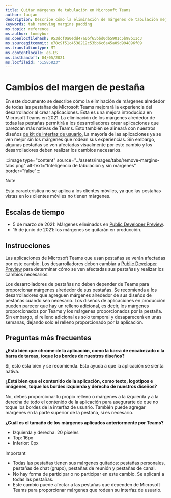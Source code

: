 ```yaml
---
title: Quitar márgenes de tabulación en Microsoft Teams
author: laujan
description: Describe cómo la eliminación de márgenes de tabulación mejorará la experiencia del desarrollador.
keywords: tab removing margins padding
ms.topic: reference
ms.author: lomeybur
ms.openlocfilehash: 953dcf0a0edd47a0bf65bbd0db5901c5b98b11c3
ms.sourcegitcommit: e78c9f51c4538212c53bb6c6a45a09d994896f09
ms.translationtype: MT
ms.contentlocale: es-ES
ms.lasthandoff: 04/05/2021
ms.locfileid: "51585823"
---
```

# <a name="tab-margin-changes"></a>Cambios del margen de pestaña

En este documento se describe cómo la eliminación de márgenes alrededor de todas las pestañas de Microsoft Teams mejorará la experiencia del desarrollador al crear aplicaciones. Esta es una mejora introducida en Microsoft Teams en 2021.
La eliminación de los márgenes alrededor de todas las pestañas permitirá a los desarrolladores crear aplicaciones que parezcan más nativas de Teams. Esto también se alineará con nuestros diseños [de kit de interfaz de usuario.](~/tabs/design/tabs.md) La mayoría de las aplicaciones ya se ven mejor sin los márgenes que rodean sus experiencias. Sin embargo, algunas pestañas se ven afectadas visualmente por este cambio y los desarrolladores deben realizar los cambios necesarios.

:::image type="content" source="../assets/images/tabs/remove-margins-tabs.png" alt-text="Inteligencia de tabulación y sin márgenes" border="false":::

> [!NOTE]
> Esta característica no se aplica a los clientes móviles, ya que las pestañas vistas en los clientes móviles no tienen márgenes. 

## <a name="timelines"></a>Escalas de tiempo

* 5 de marzo de 2021: Márgenes eliminados en [Public Developer Preview](~/resources/dev-preview/developer-preview-intro.md).
* 15 de junio de 2021: los márgenes se quitarán en producción.

## <a name="guidelines"></a>Instrucciones

Las aplicaciones de Microsoft Teams que usan pestañas se verán afectadas por este cambio. Los desarrolladores deben cambiar a [Public Developer Preview](~/resources/dev-preview/developer-preview-intro.md) para determinar cómo se ven afectadas sus pestañas y realizar los cambios necesarios.

Los desarrolladores de pestañas no deben depender de Teams para proporcionar márgenes alrededor de sus pestañas. Se recomienda a los desarrolladores que agreguen márgenes alrededor de sus diseños de pestañas cuando sea necesario. Los diseños de aplicaciones en producción pueden parecer que hay un relleno adicional, es decir, los márgenes proporcionados por Teams y los márgenes proporcionados por la pestaña. Sin embargo, el relleno adicional es solo temporal y desaparecerá en unas semanas, dejando solo el relleno proporcionado por la aplicación.

## <a name="faq"></a>Preguntas más frecuentes

**¿Está bien que chrome de la aplicación, como la barra de encabezado o la barra de tareas, toque los bordes de nuestros diseños?**

Sí, esto está bien y se recomienda. Esto ayuda a que la aplicación se sienta nativa.

**¿Está bien que el contenido de la aplicación, como texto, logotipos e imágenes, toque los bordes izquierdo y derecho de nuestros diseños?**

No, debes proporcionar tu propio relleno o márgenes a la izquierda y a la derecha de todo el contenido de la aplicación para asegurarte de que no toque los bordes de la interfaz de usuario. También puede agregar márgenes en la parte superior de la pestaña, si es necesario.

**¿Cuál es el tamaño de los márgenes aplicados anteriormente por Teams?**

* Izquierda y derecha: 20 píxeles
* Top: 16px
* Inferior: 0px

> [!IMPORTANT]
> * Todas las pestañas tienen sus márgenes quitados: pestañas personales, pestañas de chat (grupo), pestañas de reunión y pestañas de canal.
> * No hay forma de participar o no participar en este cambio. Se aplicará a todas las pestañas.
> * Este cambio puede afectar a las pestañas que dependen de Microsoft Teams para proporcionar márgenes que rodean su interfaz de usuario.
